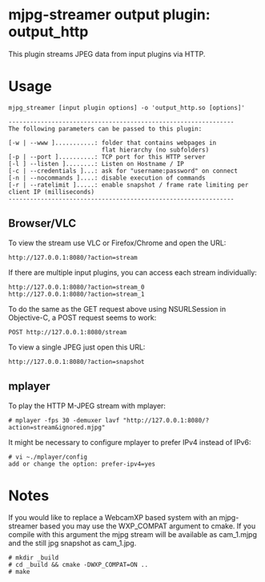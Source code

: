 mjpg-streamer output plugin: output_http
========================================

This plugin streams JPEG data from input plugins via HTTP.

Usage
=====

    mjpg_streamer [input plugin options] -o 'output_http.so [options]'

```
---------------------------------------------------------------
The following parameters can be passed to this plugin:

[-w | --www ]...........: folder that contains webpages in 
                          flat hierarchy (no subfolders)
[-p | --port ]..........: TCP port for this HTTP server
[-l ] --listen ]........: Listen on Hostname / IP
[-c | --credentials ]...: ask for "username:password" on connect
[-n | --nocommands ]....: disable execution of commands
[-r | --ratelimit ].....: enable snapshot / frame rate limiting per client IP (milliseconds)
---------------------------------------------------------------
```

Browser/VLC
-----------

To view the stream use VLC or Firefox/Chrome and open the URL:

    http://127.0.0.1:8080/?action=stream

If there are multiple input plugins, you can access each stream individually:

    http://127.0.0.1:8080/?action=stream_0
    http://127.0.0.1:8080/?action=stream_1

To do the same as the GET request above using NSURLSession in Objective-C, a POST request seems to work: 

    POST http://127.0.0.1:8080/stream 

To view a single JPEG just open this URL:

    http://127.0.0.1:8080/?action=snapshot

mplayer
-------

To play the HTTP M-JPEG stream with mplayer:

    # mplayer -fps 30 -demuxer lavf "http://127.0.0.1:8080/?action=stream&ignored.mjpg"

It might be necessary to configure mplayer to prefer IPv4 instead of IPv6:

    # vi ~./mplayer/config
    add or change the option: prefer-ipv4=yes


Notes
=====

If you would like to replace a WebcamXP based system with an mjpg-streamer based
you may use the  WXP_COMPAT argument to cmake. If you compile with this argument
the mjpg stream will be available as cam_1.mjpg and the still jpg snapshot as
cam_1.jpg. 

    # mkdir _build
    # cd _build && cmake -DWXP_COMPAT=ON ..
    # make
